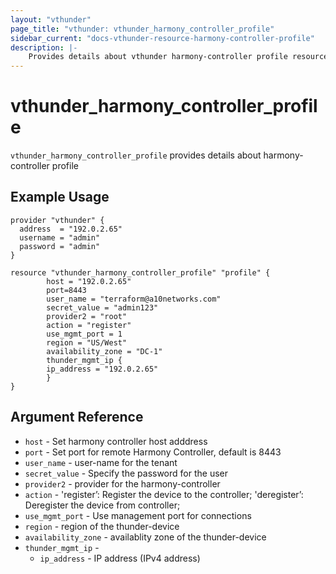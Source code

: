 ```yaml
---
layout: "vthunder"
page_title: "vthunder: vthunder_harmony_controller_profile"
sidebar_current: "docs-vthunder-resource-harmony-controller-profile"
description: |-
    Provides details about vthunder harmony-controller profile resource for A10
---
```


# vthunder\_harmony\_controller\_profile

`vthunder_harmony_controller_profile` provides details about harmony-controller profile
## Example Usage


```hcl
provider "vthunder" {
  address  = "192.0.2.65"
  username = "admin"
  password = "admin"
}

resource "vthunder_harmony_controller_profile" "profile" {
		host = "192.0.2.65"
		port=8443
		user_name = "terraform@a10networks.com"
		secret_value = "admin123"
		provider2 = "root"
		action = "register"
		use_mgmt_port = 1
		region = "US/West"
		availability_zone = "DC-1"
		thunder_mgmt_ip {
		ip_address = "192.0.2.65"
		}
}
```

## Argument Reference

* `host` - Set harmony controller host adddress
* `port` - Set port for remote Harmony Controller, default is 8443
* `user_name` - user-name for the tenant
* `secret_value` - Specify the password for the user
* `provider2` - provider for the harmony-controller
* `action` - 'register’: Register the device to the controller; 'deregister’: Deregister the device from controller;
* `use_mgmt_port` - Use management port for connections
* `region` - region of the thunder-device
* `availability_zone` - availablity zone of the thunder-device
* `thunder_mgmt_ip` - 
    * `ip_address` - IP address (IPv4 address)
